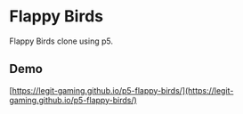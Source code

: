 # Flappy Birds 

Flappy Birds clone using p5.

## Demo

[https://legit-gaming.github.io/p5-flappy-birds/](https://legit-gaming.github.io/p5-flappy-birds/)
